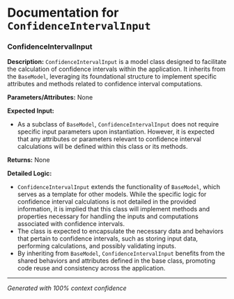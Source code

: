 # Documentation for `ConfidenceIntervalInput`

### ConfidenceIntervalInput

**Description:**
`ConfidenceIntervalInput` is a model class designed to facilitate the calculation of confidence intervals within the application. It inherits from the `BaseModel`, leveraging its foundational structure to implement specific attributes and methods related to confidence interval computations.

**Parameters/Attributes:**
None

**Expected Input:**
- As a subclass of `BaseModel`, `ConfidenceIntervalInput` does not require specific input parameters upon instantiation. However, it is expected that any attributes or parameters relevant to confidence interval calculations will be defined within this class or its methods.

**Returns:**
None

**Detailed Logic:**
- `ConfidenceIntervalInput` extends the functionality of `BaseModel`, which serves as a template for other models. While the specific logic for confidence interval calculations is not detailed in the provided information, it is implied that this class will implement methods and properties necessary for handling the inputs and computations associated with confidence intervals.
- The class is expected to encapsulate the necessary data and behaviors that pertain to confidence intervals, such as storing input data, performing calculations, and possibly validating inputs.
- By inheriting from `BaseModel`, `ConfidenceIntervalInput` benefits from the shared behaviors and attributes defined in the base class, promoting code reuse and consistency across the application.

---
*Generated with 100% context confidence*
